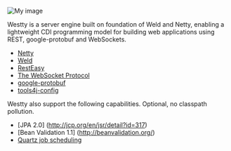 ![My image](https://raw.github.com/deephacks/westty/master/westty.png)

Westty is a server engine built on foundation of Weld and Netty, enabling a lightweight CDI 
programming model for building web applications using REST, google-protobuf and WebSockets.

* [Netty](http://netty.io)
* [Weld](http://seamframework.org/Weld)
* [RestEasy](http://www.jboss.org/resteasy)
* [The WebSocket Protocol](http://tools.ietf.org/html/rfc6455)
* [google-protobuf](http://code.google.com/p/protobuf)
* [tools4j-config](https://github.com/deephacks/tools4j-config)

Westty also support the following capabilities. Optional, no classpath pollution.

* [JPA 2.0] (http://jcp.org/en/jsr/detail?id=317)
* [Bean Validation 1.1] (http://beanvalidation.org/)
* [Quartz job scheduling](http://quartz-scheduler.org)
